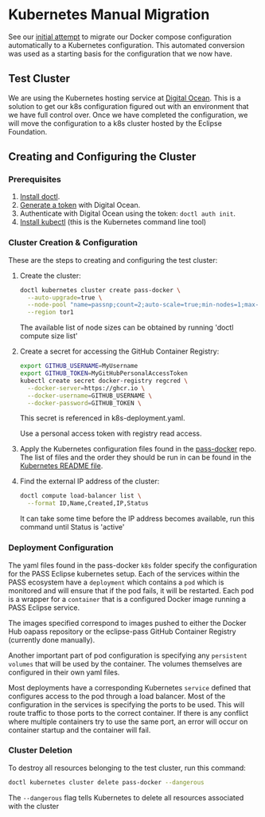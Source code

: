 # Kubernetes Manual Migration

See our [initial attempt](docker-composer-to-k8s-manifest.md) to migrate our Docker compose configuration automatically to a Kubernetes configuration. This automated conversion was used as a starting basis for
the configuration that we now have.

## Test Cluster

We are using the Kubernetes hosting service at [Digital Ocean](https://www.digitalocean.com). This is a
solution to get our k8s configuration figured out with an environment that we have full control over.
Once we have completed the configuration, we will move the configuration to a k8s cluster hosted
by the Eclipse Foundation.

## Creating and Configuring the Cluster

### Prerequisites

1. [Install doctl](https://docs.digitalocean.com/reference/doctl/how-to/install/).
2. [Generate a token](https://cloud.digitalocean.com/account/api/tokens/new) with Digital Ocean.
3. Authenticate with Digital Ocean using the token: `doctl auth init`.
4. [Install kubectl](https://kubernetes.io/docs/tasks/tools/install-kubectl/) (this is the Kubernetes command line tool)

### Cluster Creation & Configuration

These are the steps to creating and configuring the test cluster:

1. Create the cluster:

    ```bash
    doctl kubernetes cluster create pass-docker \
      --auto-upgrade=true \
      --node-pool "name=passnp;count=2;auto-scale=true;min-nodes=1;max-nodes=3;size=s-2vcpu-4gb" \
      --region tor1
    ```

    The available list of node sizes can be obtained by running 'doctl compute size list'

2. Create a secret for accessing the GitHub Container Registry:

    ```bash
    export GITHUB_USERNAME=MyUsername
    export GITHUB_TOKEN=MyGitHubPersonalAccessToken
    kubectl create secret docker-registry regcred \
      --docker-server=https://ghcr.io \
      --docker-username=GITHUB_USERNAME \
      --docker-password=GITHUB_TOKEN \
    ```

    This secret is referenced in k8s-deployment.yaml.

    Use a personal access token with registry read access.

3. Apply the Kubernetes configuration files found in the [pass-docker](https://github.com/eclipse-pass/pass-docker)
   repo. The list of files and the order they should be run in can be found in the
   [Kubernetes README file](https://github.com/eclipse-pass/pass-docker/tree/main/k8s/README.md).

4. Find the external IP address of the cluster:

    ```bash
    doctl compute load-balancer list \
      --format ID,Name,Created,IP,Status
    ```

    It can take some time before the IP address becomes available, run this command until Status is 'active'

### Deployment Configuration

The yaml files found in the pass-docker `k8s` folder specify the configuration for the PASS Eclipse
kubernetes setup. Each of the services within the PASS ecosystem have a `deployment` which contains
a `pod` which is monitored and will ensure that if the pod fails, it will be restarted. Each pod
is a wrapper for a `container` that is a configured Docker image running a PASS Eclipse service.

The images specified correspond to images pushed to either the Docker Hub oapass repository or the
eclipse-pass GitHub Container Registry (currently done manually).

Another important part of pod configuration is specifying any `persistent volumes` that will be used
by the container. The volumes themselves are configured in their own yaml files.

Most deployments have a corresponding Kubernetes `service` defined that configures access to the
pod through a load balancer. Most of the configuration in the services is specifying the ports to
be used. This will route traffic to those ports to the correct container. If there is any conflict
where multiple containers try to use the same port, an error will occur on container startup and the
container will fail.

### Cluster Deletion

To destroy all resources belonging to the test cluster, run this command:

```bash
doctl kubernetes cluster delete pass-docker --dangerous
```

The `--dangerous` flag tells Kubernetes to delete all resources associated with the cluster
